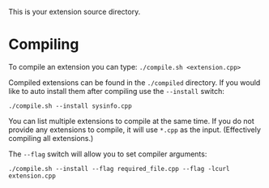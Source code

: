 This is your extension source directory.

# Compiling
To compile an extension you can type: `./compile.sh <extension.cpp>`

Compiled extensions can be found in the `./compiled` directory. If you would like to auto install them after compiling use the `--install` switch:

`./compile.sh --install sysinfo.cpp`

You can list multiple extensions to compile at the same time. If you do not provide any extensions to compile, it will use `*.cpp` as the input. (Effectively compiling all extensions.)

The `--flag` switch will allow you to set compiler arguments:

`./compile.sh --install --flag required_file.cpp --flag -lcurl extension.cpp`
